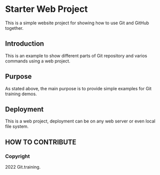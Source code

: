 # Starter Web Project

This is a simple website project for showing how to use Git and GitHub together.

## Introduction
This is an example to show different parts of Git repository and varios commands using a web project.

## Purpose
As stated above, the main purpose is to provide simple examples for Git training demos. 

## Deployment

This is a web project, deployment can be on any web server or even local file system. 

## HOW TO CONTRIBUTE



### Copyright

2022 Git.training.